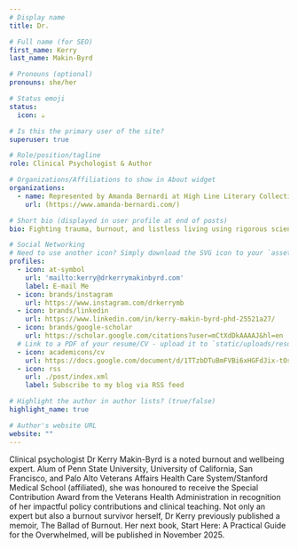 ```yaml
---
# Display name
title: Dr.

# Full name (for SEO)
first_name: Kerry
last_name: Makin-Byrd

# Pronouns (optional)
pronouns: she/her

# Status emoji
status:
  icon: ☕️

# Is this the primary user of the site?
superuser: true

# Role/position/tagline
role: Clinical Psychologist & Author

# Organizations/Affiliations to show in About widget
organizations:
  - name: Represented by Amanda Bernardi at High Line Literary Collective
    url: (https://www.amanda-bernardi.com/)

# Short bio (displayed in user profile at end of posts)
bio: Fighting trauma, burnout, and listless living using rigorous science and relentless compassion.

# Social Networking
# Need to use another icon? Simply download the SVG icon to your `assets/media/icons/` folder.
profiles:
  - icon: at-symbol
    url: 'mailto:kerry@drkerrymakinbyrd.com'
    label: E-mail Me
  - icon: brands/instagram
    url: https://www.instagram.com/drkerrymb
  - icon: brands/linkedin
    url: https://www.linkedin.com/in/kerry-makin-byrd-phd-25521a27/
  - icon: brands/google-scholar
    url: https://scholar.google.com/citations?user=mCtXdDkAAAAJ&hl=en
  # Link to a PDF of your resume/CV - upload it to `static/uploads/resume.pdf`
  - icon: academicons/cv
    url: https://docs.google.com/document/d/1TTzbDTuBmFVBi6xHGFdJix-tOsth66JCbGXw73nznhY/edit?usp=sharing
  - icon: rss
    url: ./post/index.xml
    label: Subscribe to my blog via RSS feed

# Highlight the author in author lists? (true/false)
highlight_name: true

# Author's website URL
website: ""
---
```


Clinical psychologist Dr Kerry Makin-Byrd is a noted burnout and wellbeing expert. Alum of Penn State University, University of California, San Francisco, and Palo Alto Veterans Affairs Health Care System/Stanford Medical School (affiliated), she was honoured to receive the Special Contribution Award from the Veterans Health Administration in recognition of her impactful policy contributions and clinical teaching. Not only an expert but also a burnout survivor herself, Dr Kerry previously published a memoir, The Ballad of Burnout. Her next book, Start Here: A Practical Guide for the Overwhelmed, will be published in November 2025.
